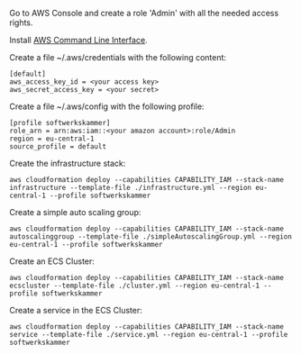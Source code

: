 Go to AWS Console and create a role 'Admin' with all the needed access rights.

Install [AWS Command Line Interface](http://docs.aws.amazon.com/cli/latest/userguide/installing.html).

Create a file ~/.aws/credentials with the following content:
```
[default]
aws_access_key_id = <your access key>
aws_secret_access_key = <your secret>
```

Create a file ~/.aws/config with the following profile:
```
[profile softwerkskammer]
role_arn = arn:aws:iam::<your amazon account>:role/Admin
region = eu-central-1
source_profile = default
```

Create the infrastructure stack:
```
aws cloudformation deploy --capabilities CAPABILITY_IAM --stack-name infrastructure --template-file ./infrastructure.yml --region eu-central-1 --profile softwerkskammer
```

Create a simple auto scaling group:
```
aws cloudformation deploy --capabilities CAPABILITY_IAM --stack-name autoscalinggroup --template-file ./simpleAutoscalingGroup.yml --region eu-central-1 --profile softwerkskammer
```

Create an ECS Cluster:
```
aws cloudformation deploy --capabilities CAPABILITY_IAM --stack-name ecscluster --template-file ./cluster.yml --region eu-central-1 --profile softwerkskammer
```

Create a service in the ECS Cluster:
```
aws cloudformation deploy --capabilities CAPABILITY_IAM --stack-name service --template-file ./service.yml --region eu-central-1 --profile softwerkskammer
```
